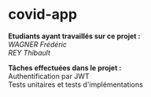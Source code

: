 # covid-app

**Etudiants ayant travaillés sur ce projet :**\
*WAGNER Frédéric*\
*REY Thibault*

**Tâches effectuées dans le projet :**\
Authentification par JWT\
Tests unitaires et tests d'implémentations
